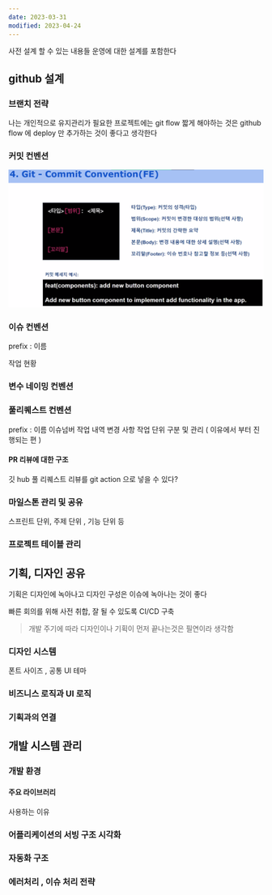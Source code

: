 ```yaml
---
date: 2023-03-31
modified: 2023-04-24
---
```


사전 설계 할 수 있는 내용들
운영에 대한 설계를 포함한다

## github 설계

### 브랜치 전략

나는 개인적으로 유지관리가 필요한 프로젝트에는 git flow
짧게 해야하는 것은 github flow 에 deploy 만 추가하는 것이 좋다고 생각한다

### 커밋 컨벤션

![](file/07-env.png)

### 이슈 컨벤션

prefix : 이름

작업 현황

### 변수 네이밍 컨벤션

### 풀리퀘스트 컨벤션

prefix : 이름 이슈넘버
작업 내역
변경 사항
작업 단위 구분 및 관리 ( 이유에서 부터 진행되는 편 )

#### PR 리뷰에 대한 구조

깃 hub 풀 리퀘스트 리뷰를 git action 으로 넣을 수 있다?

### 마일스톤 관리 및 공유

스프린트 단위, 주제 단위 , 기능 단위 등

### 프로젝트 테이블 관리

## 기획, 디자인 공유

기획은 디자인에 녹아나고 디자인 구성은 이슈에 녹아나는 것이 좋다

빠른 회의를 위해 사전 취합, 잘 될 수 있도록 CI/CD 구축

> 개발 주기에 따라 디자인이나 기획이 먼저 끝나는것은 필연이라 생각함

### 디자인 시스템

폰트 사이즈 , 공통 UI 테마

### 비즈니스 로직과 UI 로직

### 기획과의 연결

## 개발 시스템 관리

### 개발 환경

#### 주요 라이브러리

사용하는 이유

### 어플리케이션의 서빙 구조 시각화

### 자동화 구조

### 에러처리 , 이슈 처리 전략
